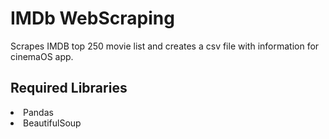 # IMDb WebScraping 
<p>Scrapes IMDB top 250 movie list and creates a csv file with information for cinemaOS app.</p>

<h2>Required Libraries</h2>
<li>Pandas</li>
<li>BeautifulSoup</li>
